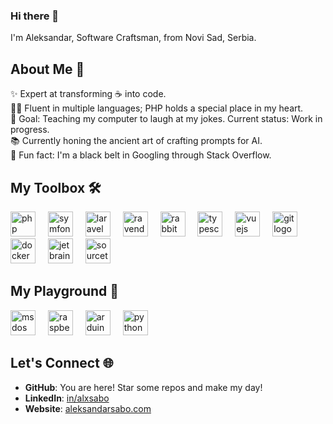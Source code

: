 ### Hi there 👋

I'm Aleksandar, Software Craftsman, from Novi Sad, Serbia.

## About Me 🚀

✨ Expert at transforming ☕ into code.  
🧙‍♂️ Fluent in multiple languages; PHP holds a special place in my heart.  
🎯 Goal: Teaching my computer to laugh at my jokes. Current status: Work in progress.  
📚 Currently honing the ancient art of crafting prompts for AI.  
🎲 Fun fact: I'm a black belt in Googling through Stack Overflow.  

## My Toolbox 🛠

<div align="left">
 <img src="https://cdn.simpleicons.org/php/777BB4" height="40" alt="php logo"  />
  <img width="12" />
  <img src="https://skillicons.dev/icons?i=symfony" height="40" alt="symfony logo"  />
  <img width="12" />
  <img src="https://cdn.simpleicons.org/laravel/FF2D20" height="40" alt="laravel logo"  />
  <img width="12" />
<img src="https://ravendb.net/wp-content/themes/ravendb/images/favicon/apple-icon-60x60.png" height="40" alt="ravendb logo"  />
<img width="12" />
<img src="https://cdn.simpleicons.org/rabbitmq/FF6600" height="40" alt="rabbitmq logo"  />
<img width="12" />
  <img src="https://cdn.simpleicons.org/typescript/3178C6" height="40" alt="typescript logo"  />
  <img width="12" />
  <img src="https://cdn.simpleicons.org/vuedotjs/4FC08D" height="40" alt="vuejs logo"  />
  <img width="12" />
  <img src="https://skillicons.dev/icons?i=git" height="40" alt="git logo"  />
  <img width="12" />
  <img src="https://cdn.simpleicons.org/docker/2496ED" height="40" alt="docker logo"  />
  <img width="12" />
  <img src="https://cdn.jsdelivr.net/gh/devicons/devicon/icons/jetbrains/jetbrains-original.svg" height="40" alt="jetbrains logo"  />
<img width="12" />
  <img src="https://cdn.jsdelivr.net/gh/devicons/devicon/icons/sourcetree/sourcetree-original.svg" height="40" alt="sourcetree logo"  />
</div>

## My Playground 🏓

<div align="left">
  <img src="https://cdn.jsdelivr.net/gh/devicons/devicon/icons/msdos/msdos-original.svg" height="40" alt="msdos logo"  />
<img width="12" />
<img src="https://cdn.simpleicons.org/raspberrypi/A22846" height="40" alt="raspberrypi logo"  />
<img width="12" />
<img src="https://cdn.jsdelivr.net/gh/devicons/devicon/icons/arduino/arduino-original.svg" height="40" alt="arduino logo"  />
  <img width="12" />
<img src="https://cdn.jsdelivr.net/gh/devicons/devicon/icons/python/python-original.svg" height="40" alt="python logo"  />
</div>

## Let's Connect 🌐

- **GitHub**: You are here! Star some repos and make my day!
- **LinkedIn**: [in/alxsabo](https://www.linkedin.com/in/alxsabo/)
- **Website**: [aleksandarsabo.com](https://aleksandarsabo.com)
